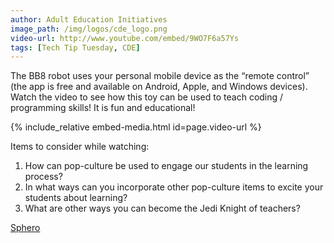 ```yaml
---
author: Adult Education Initiatives
image_path: /img/logos/cde_logo.png
video-url: http://www.youtube.com/embed/9WO7F6a57Ys
tags: [Tech Tip Tuesday, CDE]
---
```

The BB8 robot uses your personal mobile device as the “remote control” (the app is free and available on Android, Apple, and Windows devices). Watch the video to see how this toy can be used to teach coding / programming skills! It is fun and educational!

{% include_relative embed-media.html id=page.video-url %}

Items to consider while watching:

  1.  How can pop-culture be used to engage our students in the learning process?
  2.  In what ways can you incorporate other pop-culture items to excite your students about learning?
  3.  What are other ways you can become the Jedi Knight of teachers?

[Sphero](http://www.sphero.com/)
